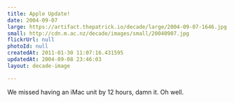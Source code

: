 ```yaml
---
title: Apple Update!
date: 2004-09-07
large: https://artifact.thepatrick.io/decade/large/2004-09-07-1646.jpg
small: http://cdn.m.ac.nz/decade/images/small/20040907.jpg
flickrUrl: null
photoId: null
createdAt: 2011-01-30 11:07:16.431595
updatedAt: 2004-09-08 23:46:03
layout: decade-image

---
```

We missed having an iMac unit by 12 hours, damn it. Oh well. 
